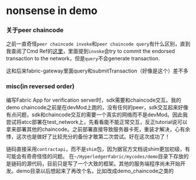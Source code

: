 # nonsense in demo


### 关于peer chaincode
之前一直奇怪`peer chaincode invoke`和`peer chaincode query`有什么区别，直到我查阅了Cmd Ref的[这里](https://hyperledger-fabric.readthedocs.io/en/release-2.5/commands/peerchaincode.html)，里面提到`invoke`会try to commit the endorsed transaction to the network，但是`query`不会generate transaction.

这和后来fabric-gateway里面query和submitTransaction（好像是这个）差不多

### misc(in reversed order)
编写Fabric App for verification server时，sdk需要和chaincode交互。我的demo chaincode之前是在devMod上跑的，没有任何的peer，sdk交互起来好像有点问题，sdk和chaincode交互的需要一个真实的网络而不是devMod。因此我尝试将atcc部署在test_network上，先看看能不能正常交互，反正tutorial说可以拿来部署其他的chaincode。之前部署直接导致服务器卡死，重装才解决，心有余悸，这次也是做好了比较充分的备份才敢第二次尝试。好在这次成功了！

链码直接采用`contractapi`，而不是`shim`包，因为据官方文档说shim更加初级，有可能会有奇奇怪怪的问题。
在`~/HyperledgerFabric/mycodes/demo`目录下存放的是链码的源代码，目前只是写了一个大致的框架。其他的服务端程序尚未开始开发。demo目录以后想起来了再改个名，比如改成demo_chaincode之类的